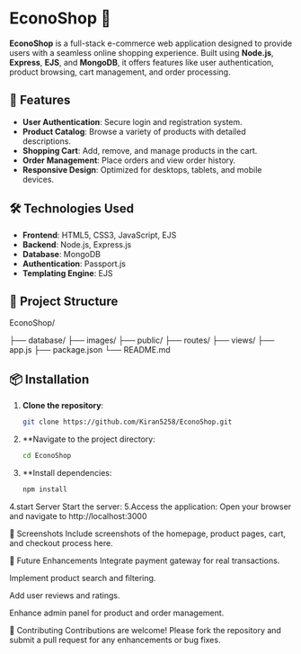 # EconoShop 🛒

**EconoShop** is a full-stack e-commerce web application designed to provide users with a seamless online shopping experience. Built using **Node.js**, **Express**, **EJS**, and **MongoDB**, it offers features like user authentication, product browsing, cart management, and order processing.

## 🚀 Features

- **User Authentication**: Secure login and registration system.
- **Product Catalog**: Browse a variety of products with detailed descriptions.
- **Shopping Cart**: Add, remove, and manage products in the cart.
- **Order Management**: Place orders and view order history.
- **Responsive Design**: Optimized for desktops, tablets, and mobile devices.

## 🛠️ Technologies Used

- **Frontend**: HTML5, CSS3, JavaScript, EJS
- **Backend**: Node.js, Express.js
- **Database**: MongoDB
- **Authentication**: Passport.js
- **Templating Engine**: EJS

## 📁 Project Structure

EconoShop/

├── database/
├── images/
├── public/
├── routes/
├── views/
├── app.js
├── package.json
└── README.md 
## 📦 Installation

1. **Clone the repository**:
   ```bash
   git clone https://github.com/Kiran5258/EconoShop.git
2. **Navigate to the project directory:
    ```bash
   cd EconoShop
3. **Install dependencies:
    ```bash
    npm install
4.start Server
   Start the server:
5.Access the application:
  Open your browser and navigate to http://localhost:3000

📸 Screenshots
Include screenshots of the homepage, product pages, cart, and checkout process here.

📌 Future Enhancements
Integrate payment gateway for real transactions.

Implement product search and filtering.

Add user reviews and ratings.

Enhance admin panel for product and order management.

🤝 Contributing
Contributions are welcome! Please fork the repository and submit a pull request for any enhancements or bug fixes.

